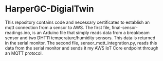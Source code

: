 # HarperGC-DigialTwin
This repository contains code and necessary certificates to establish an mqtt connection from a sensor to AWS. The first file, final-sensor-readings.ino, is an Arduino file that simply reads data from a breakbeam sensor and two DHT11 temperature/humidity sensors. This data is returned in the serial monitor. The second file, sensor_mqtt_integration.py, reads this data from the serial monitor and sends it my AWS IoT Core endpoint through an MQTT protocol.
